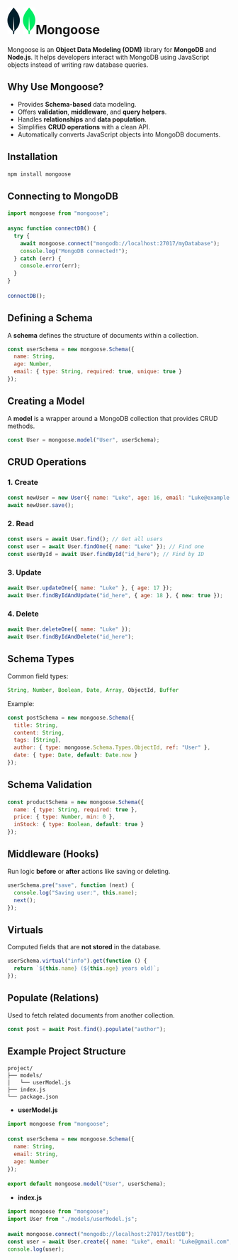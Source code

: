 # ![ ](../assets/MongoDB_light.svg#only-light) ![ ](../assets/MongoDB_dark.svg#only-dark)Mongoose

Mongoose is an **Object Data Modeling (ODM)** library for **MongoDB** and **Node.js**.
It helps developers interact with MongoDB using JavaScript objects instead of writing raw database queries.

## Why Use Mongoose?

* Provides **Schema-based** data modeling.
* Offers **validation**, **middleware**, and **query helpers**.
* Handles **relationships** and **data population**.
* Simplifies **CRUD operations** with a clean API.
* Automatically converts JavaScript objects into MongoDB documents.

## Installation

```bash
npm install mongoose
```

## Connecting to MongoDB

```js
import mongoose from "mongoose";

async function connectDB() {
  try {
    await mongoose.connect("mongodb://localhost:27017/myDatabase");
    console.log("MongoDB connected!");
  } catch (err) {
    console.error(err);
  }
}

connectDB();
```

## Defining a Schema

A **schema** defines the structure of documents within a collection.

```js
const userSchema = new mongoose.Schema({
  name: String,
  age: Number,
  email: { type: String, required: true, unique: true }
});
```

## Creating a Model

A **model** is a wrapper around a MongoDB collection that provides CRUD methods.

```js
const User = mongoose.model("User", userSchema);
```

## CRUD Operations

### 1. Create

```js
const newUser = new User({ name: "Luke", age: 16, email: "Luke@example.com" });
await newUser.save();
```

### 2. Read

```js
const users = await User.find(); // Get all users
const user = await User.findOne({ name: "Luke" }); // Find one
const userById = await User.findById("id_here"); // Find by ID
```

### 3. Update

```js
await User.updateOne({ name: "Luke" }, { age: 17 });
await User.findByIdAndUpdate("id_here", { age: 18 }, { new: true });
```

### 4. Delete

```js
await User.deleteOne({ name: "Luke" });
await User.findByIdAndDelete("id_here");
```

## Schema Types

Common field types:

```js
String, Number, Boolean, Date, Array, ObjectId, Buffer
```

Example:

```js
const postSchema = new mongoose.Schema({
  title: String,
  content: String,
  tags: [String],
  author: { type: mongoose.Schema.Types.ObjectId, ref: "User" },
  date: { type: Date, default: Date.now }
});
```

## Schema Validation

```js
const productSchema = new mongoose.Schema({
  name: { type: String, required: true },
  price: { type: Number, min: 0 },
  inStock: { type: Boolean, default: true }
});
```

## Middleware (Hooks)

Run logic **before** or **after** actions like saving or deleting.

```js
userSchema.pre("save", function (next) {
  console.log("Saving user:", this.name);
  next();
});
```

## Virtuals

Computed fields that are **not stored** in the database.

```js
userSchema.virtual("info").get(function () {
  return `${this.name} (${this.age} years old)`;
});
```

## Populate (Relations)

Used to fetch related documents from another collection.

```js
const post = await Post.find().populate("author");
```

## Example Project Structure

```text
project/
├── models/
│   └── userModel.js
├── index.js
└── package.json
```

* **userModel.js**

```js
import mongoose from "mongoose";

const userSchema = new mongoose.Schema({
  name: String,
  email: String,
  age: Number
});

export default mongoose.model("User", userSchema);
```

* **index.js**

```js
import mongoose from "mongoose";
import User from "./models/userModel.js";

await mongoose.connect("mongodb://localhost:27017/testDB");
const user = await User.create({ name: "Luke", email: "Luke@gmail.com", age: 16 });
console.log(user);
```
